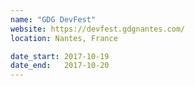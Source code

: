 ```yaml
---
name: "GDG DevFest"
website: https://devfest.gdgnantes.com/
location: Nantes, France

date_start: 2017-10-19
date_end:   2017-10-20
---
```

